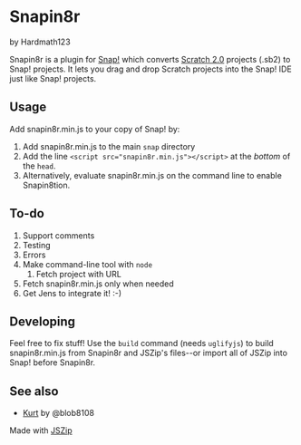 Snapin8r
========

by Hardmath123

Snapin8r is a plugin for [Snap!](http://snap.berkeley.edu) which converts [Scratch 2.0](http://scratch.mit.edu) projects (.sb2) to Snap! projects. It lets you drag and drop Scratch projects into the Snap! IDE just like Snap! projects.

Usage
-----
Add snapin8r.min.js to your copy of Snap! by:

1. Add snapin8r.min.js to the main `snap` directory
2. Add the line `<script src="snapin8r.min.js"></script>` at the *bottom* of the `head`.
3. Alternatively, evaluate snapin8r.min.js on the command line to enable Snapin8tion.

To-do
-----
1. Support comments
2. Testing
3. Errors
4. Make command-line tool with `node`
    1. Fetch project with URL
5. Fetch snapin8r.min.js only when needed
6. Get Jens to integrate it! :-)

Developing
----------
Feel free to fix stuff! Use the `build` command (needs `uglifyjs`) to build snapin8r.min.js from Snapin8r and JSZip's files--or import all of JSZip into Snap! before Snapin8r.

See also
--------
* [Kurt](https://github.com/blob8108/kurt) by @blob8108

Made with [JSZip](http://stuk.github.io/jszip/)
